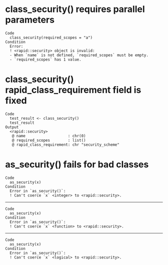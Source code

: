 # class_security() requires parallel parameters

    Code
      class_security(required_scopes = "a")
    Condition
      Error:
      ! <rapid::security> object is invalid:
      - When `name` is not defined, `required_scopes` must be empty.
      - `required_scopes` has 1 value.

# class_security() rapid_class_requirement field is fixed

    Code
      test_result <- class_security()
      test_result
    Output
      <rapid::security>
       @ name                   : chr(0) 
       @ required_scopes        : list()
       @ rapid_class_requirement: chr "security_scheme"

# as_security() fails for bad classes

    Code
      as_security(x)
    Condition
      Error in `as_security()`:
      ! Can't coerce `x` <integer> to <rapid::security>.

---

    Code
      as_security(x)
    Condition
      Error in `as_security()`:
      ! Can't coerce `x` <function> to <rapid::security>.

---

    Code
      as_security(x)
    Condition
      Error in `as_security()`:
      ! Can't coerce `x` <logical> to <rapid::security>.

